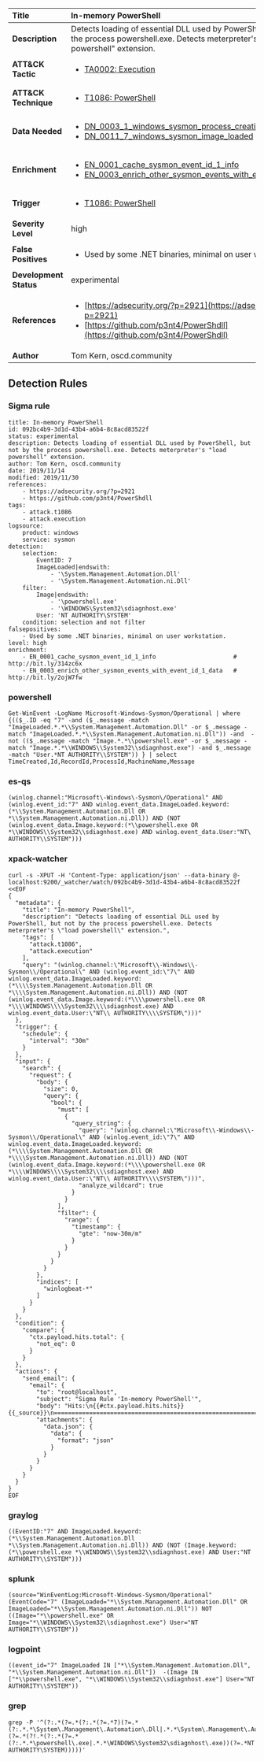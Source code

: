 | Title                    | In-memory PowerShell       |
|:-------------------------|:------------------|
| **Description**          | Detects loading of essential DLL used by PowerShell, but not by the process powershell.exe. Detects meterpreter's "load powershell" extension. |
| **ATT&amp;CK Tactic**    |  <ul><li>[TA0002: Execution](https://attack.mitre.org/tactics/TA0002)</li></ul>  |
| **ATT&amp;CK Technique** | <ul><li>[T1086: PowerShell](https://attack.mitre.org/techniques/T1086)</li></ul>  |
| **Data Needed**          | <ul><li>[DN_0003_1_windows_sysmon_process_creation](../Data_Needed/DN_0003_1_windows_sysmon_process_creation.md)</li><li>[DN_0011_7_windows_sysmon_image_loaded](../Data_Needed/DN_0011_7_windows_sysmon_image_loaded.md)</li></ul>  |
| **Enrichment** |<ul><li>[EN_0001_cache_sysmon_event_id_1_info](../Enrichments/EN_0001_cache_sysmon_event_id_1_info.md)</li><li>[EN_0003_enrich_other_sysmon_events_with_event_id_1_data](../Enrichments/EN_0003_enrich_other_sysmon_events_with_event_id_1_data.md)</li></ul> |
| **Trigger**              | <ul><li>[T1086: PowerShell](../Triggers/T1086.md)</li></ul>  |
| **Severity Level**       | high |
| **False Positives**      | <ul><li>Used by some .NET binaries, minimal on user workstation.</li></ul>  |
| **Development Status**   | experimental |
| **References**           | <ul><li>[https://adsecurity.org/?p=2921](https://adsecurity.org/?p=2921)</li><li>[https://github.com/p3nt4/PowerShdll](https://github.com/p3nt4/PowerShdll)</li></ul>  |
| **Author**               | Tom Kern, oscd.community |


## Detection Rules

### Sigma rule

```
title: In-memory PowerShell
id: 092bc4b9-3d1d-43b4-a6b4-8c8acd83522f
status: experimental
description: Detects loading of essential DLL used by PowerShell, but not by the process powershell.exe. Detects meterpreter's "load powershell" extension.
author: Tom Kern, oscd.community
date: 2019/11/14
modified: 2019/11/30
references:
    - https://adsecurity.org/?p=2921
    - https://github.com/p3nt4/PowerShdll
tags:
    - attack.t1086
    - attack.execution
logsource:
    product: windows
    service: sysmon
detection:
    selection:
        EventID: 7
        ImageLoaded|endswith:
            - '\System.Management.Automation.Dll'
            - '\System.Management.Automation.ni.Dll'
    filter:
        Image|endswith:
            - '\powershell.exe'
            - '\WINDOWS\System32\sdiagnhost.exe'
        User: 'NT AUTHORITY\SYSTEM'
    condition: selection and not filter
falsepositives:
    - Used by some .NET binaries, minimal on user workstation.
level: high
enrichment:
    - EN_0001_cache_sysmon_event_id_1_info                      # http://bit.ly/314zc6x
    - EN_0003_enrich_other_sysmon_events_with_event_id_1_data   # http://bit.ly/2ojW7fw

```





### powershell
    
```
Get-WinEvent -LogName Microsoft-Windows-Sysmon/Operational | where {(($_.ID -eq "7" -and ($_.message -match "ImageLoaded.*.*\\System.Management.Automation.Dll" -or $_.message -match "ImageLoaded.*.*\\System.Management.Automation.ni.Dll")) -and  -not (($_.message -match "Image.*.*\\powershell.exe" -or $_.message -match "Image.*.*\\WINDOWS\\System32\\sdiagnhost.exe") -and $_.message -match "User.*NT AUTHORITY\\SYSTEM")) } | select TimeCreated,Id,RecordId,ProcessId,MachineName,Message
```


### es-qs
    
```
(winlog.channel:"Microsoft\-Windows\-Sysmon\/Operational" AND (winlog.event_id:"7" AND winlog.event_data.ImageLoaded.keyword:(*\\System.Management.Automation.Dll OR *\\System.Management.Automation.ni.Dll)) AND (NOT (winlog.event_data.Image.keyword:(*\\powershell.exe OR *\\WINDOWS\\System32\\sdiagnhost.exe) AND winlog.event_data.User:"NT\ AUTHORITY\\SYSTEM")))
```


### xpack-watcher
    
```
curl -s -XPUT -H 'Content-Type: application/json' --data-binary @- localhost:9200/_watcher/watch/092bc4b9-3d1d-43b4-a6b4-8c8acd83522f <<EOF
{
  "metadata": {
    "title": "In-memory PowerShell",
    "description": "Detects loading of essential DLL used by PowerShell, but not by the process powershell.exe. Detects meterpreter's \"load powershell\" extension.",
    "tags": [
      "attack.t1086",
      "attack.execution"
    ],
    "query": "(winlog.channel:\"Microsoft\\-Windows\\-Sysmon\\/Operational\" AND (winlog.event_id:\"7\" AND winlog.event_data.ImageLoaded.keyword:(*\\\\System.Management.Automation.Dll OR *\\\\System.Management.Automation.ni.Dll)) AND (NOT (winlog.event_data.Image.keyword:(*\\\\powershell.exe OR *\\\\WINDOWS\\\\System32\\\\sdiagnhost.exe) AND winlog.event_data.User:\"NT\\ AUTHORITY\\\\SYSTEM\")))"
  },
  "trigger": {
    "schedule": {
      "interval": "30m"
    }
  },
  "input": {
    "search": {
      "request": {
        "body": {
          "size": 0,
          "query": {
            "bool": {
              "must": [
                {
                  "query_string": {
                    "query": "(winlog.channel:\"Microsoft\\-Windows\\-Sysmon\\/Operational\" AND (winlog.event_id:\"7\" AND winlog.event_data.ImageLoaded.keyword:(*\\\\System.Management.Automation.Dll OR *\\\\System.Management.Automation.ni.Dll)) AND (NOT (winlog.event_data.Image.keyword:(*\\\\powershell.exe OR *\\\\WINDOWS\\\\System32\\\\sdiagnhost.exe) AND winlog.event_data.User:\"NT\\ AUTHORITY\\\\SYSTEM\")))",
                    "analyze_wildcard": true
                  }
                }
              ],
              "filter": {
                "range": {
                  "timestamp": {
                    "gte": "now-30m/m"
                  }
                }
              }
            }
          }
        },
        "indices": [
          "winlogbeat-*"
        ]
      }
    }
  },
  "condition": {
    "compare": {
      "ctx.payload.hits.total": {
        "not_eq": 0
      }
    }
  },
  "actions": {
    "send_email": {
      "email": {
        "to": "root@localhost",
        "subject": "Sigma Rule 'In-memory PowerShell'",
        "body": "Hits:\n{{#ctx.payload.hits.hits}}{{_source}}\n================================================================================\n{{/ctx.payload.hits.hits}}",
        "attachments": {
          "data.json": {
            "data": {
              "format": "json"
            }
          }
        }
      }
    }
  }
}
EOF

```


### graylog
    
```
((EventID:"7" AND ImageLoaded.keyword:(*\\System.Management.Automation.Dll *\\System.Management.Automation.ni.Dll)) AND (NOT (Image.keyword:(*\\powershell.exe *\\WINDOWS\\System32\\sdiagnhost.exe) AND User:"NT AUTHORITY\\SYSTEM")))
```


### splunk
    
```
(source="WinEventLog:Microsoft-Windows-Sysmon/Operational" (EventCode="7" (ImageLoaded="*\\System.Management.Automation.Dll" OR ImageLoaded="*\\System.Management.Automation.ni.Dll")) NOT ((Image="*\\powershell.exe" OR Image="*\\WINDOWS\\System32\\sdiagnhost.exe") User="NT AUTHORITY\\SYSTEM"))
```


### logpoint
    
```
((event_id="7" ImageLoaded IN ["*\\System.Management.Automation.Dll", "*\\System.Management.Automation.ni.Dll"])  -(Image IN ["*\\powershell.exe", "*\\WINDOWS\\System32\\sdiagnhost.exe"] User="NT AUTHORITY\\SYSTEM"))
```


### grep
    
```
grep -P '^(?:.*(?=.*(?:.*(?=.*7)(?=.*(?:.*.*\System\.Management\.Automation\.Dll|.*.*\System\.Management\.Automation\.ni\.Dll))))(?=.*(?!.*(?:.*(?=.*(?:.*.*\powershell\.exe|.*.*\WINDOWS\System32\sdiagnhost\.exe))(?=.*NT AUTHORITY\SYSTEM)))))'
```



